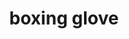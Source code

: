 ---
layout: smileys&emotion
title: boxing glove
emoji: boxing_glove
permalink: 🥊.html
image: assets/img/3moji/boxing_glove.png
---